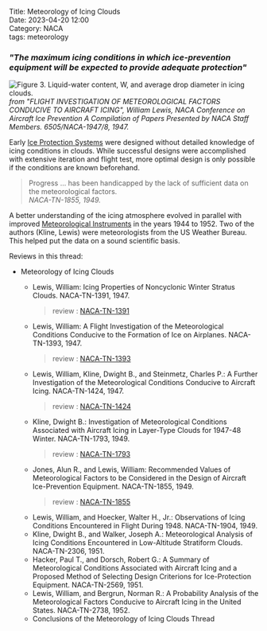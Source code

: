 Title: Meteorology of Icing Clouds   
Date: 2023-04-20 12:00  
Category: NACA  
tags: meteorology  

### _"The maximum icing conditions in which ice-prevention equipment will be expected to provide adequate protection"_  

![Figure 3. Liquid-water content, W, and average drop diameter in icing clouds.
](images%2Fwilliam_lewis_1947%2FFigure%203.png)  
_from "FLIGHT INVESTIGATION OF METEOROLOGICAL FACTORS CONDUCIVE TO AIRCRAFT ICING", William Lewis, NACA Conference on Aircraft Ice Prevention A Compilation of Papers Presented by NACA Staff Members. 6505/NACA-1947/8, 1947._  

Early [Ice Protection Systems]({filename}ice%20protection.md) were designed without detailed 
knowledge of icing conditions in clouds. 
While successful designs were accomplished with extensive iteration and flight test, 
more optimal design is only possible if the conditions are known beforehand.  

>Progress ... has been handicapped by the lack of sufficient data on the meteorological factors.  
>_NACA-TN-1855, 1949._  

A better understanding of the icing atmosphere evolved in parallel with improved 
[Meteorological Instruments]({filename}instruments.md) in the years 1944 to 1952.
Two of the authors (Kline, Lewis) were meteorologists from the US Weather Bureau. 
This helped put the data on a sound scientific basis. 

Reviews in this thread:  

- Meteorology of Icing Clouds  

    - Lewis, William: Icing Properties of Noncyclonic Winter Stratus Clouds. NACA-TN-1391, 1947.  
        >  review : [NACA-TN-1391]({filename}NACA-TN-1391.md)   
    - Lewis, William: A Flight Investigation of the Meteorological Conditions Conducive to the Formation of Ice on Airplanes. NACA-TN-1393, 1947.  
        >  review : [NACA-TN-1393]({filename}NACA-TN-1393.md)   
    - Lewis, William, Kline, Dwight B., and Steinmetz, Charles P.: A Further Investigation of the Meteorological Conditions Conducive to Aircraft Icing. NACA-TN-1424, 1947.  
        >  review : [NACA-TN-1424]({filename}NACA-TN-1424.md)  
    - Kline, Dwight B.: Investigation of Meteorological Conditions Associated with Aircraft Icing in Layer-Type Clouds for 1947-48 Winter. NACA-TN-1793, 1949.  
        >  review : [NACA-TN-1793]({filename}NACA-TN-1793.md)    
    - Jones, Alun R., and Lewis, William: Recommended Values of Meteorological Factors to be Considered in the Design of Aircraft Ice-Prevention Equipment. NACA-TN-1855, 1949.  
        >  review : [NACA-TN-1855]({filename}NACA-TN-1855.md)  
    - Lewis, William, and Hoecker, Walter H., Jr.: Observations of Icing Conditions Encountered in Flight During 1948. NACA-TN-1904, 1949.  
      <!--
        >  review : [NACA-TN-1904]({filename}NACA-TN-1904.md)  
      -->
    - Kline, Dwight B., and Walker, Joseph A.: Meteorological Analysis of Icing Conditions Encountered in Low-Altitude Stratiform Clouds. NACA-TN-2306, 1951.  
      <!--
        >  review : [NACA-TN-2306]({filename}NACA-TN-2306.md)  
      -->
    - Hacker, Paul T., and Dorsch, Robert G.: A Summary of Meteorological Conditions Associated with Aircraft Icing and a Proposed Method of Selecting Design Criterions for Ice-Protection Equipment. NACA-TN-2569, 1951.  
      <!--
        >  review : [NACA-TN-2569]({filename}NACA-TN-2569.md)  
      -->
    - Lewis, William, and Bergrun, Norman R.: A Probability Analysis of the Meteorological Factors Conducive to Aircraft Icing in the United States. NACA-TN-2738, 1952.  
      <!--
        >  review : [NACA-TN-2738]({filename}NACA-TN-2738.md)  
      -->
    - Conclusions of the Meteorology of Icing Clouds Thread  
      <!--
    - [Conclusions of the Meteorology of Icing Clouds Thread]({filename}meteorology%20of%20icing%20clouds%20conclusions.md)  
      -->
    
Several publications by Porter Perkins were included in  
[The Historical Selected Bibliography of NACA-NASA Icing Publications]({filename}The%20Historical%20Selected%20Bibliography%20of%20NACA-NASA%20Icing%20Publications.md) 
in the "Meteorology of Icing Clouds" section. 
While the publications are important and useful, 
they did not directly affect the icing design values adopted in regulations. 
I will review those in their own thread, to be published at a later date.  
Perkins was quite productive during his career at NACA and NASA. 
  
- Porter Perkins  

    - Perkins, Porter J., and Kline, Dwight B.: Analysis of Meteorological Data Obtained During Flight in a Supercooled Stratiform Clouds of High Liquid-Water Content. NACA-RM-E51D18, 1951.  
    - Perkins, Porter J.: Preliminary Survey of Icing Conditions Measured During Routine Transcontinental Airline Operation. NACA-RM-E52J06, 1952.  
    - Perkins, Porter J.: Statistical Survey of Icing Data Measured on Scheduled Airline Flights over the United States and Canada from November 1951 to June 1952. NACA-RM-E55F28a, 1955.  
    - Perkins, Porter J., Lewis, William, and Mulholland, Donald R.: Statistical Study of Aircraft Icing Probabilities at the 700- and 500- Millibar Levels over Ocean Areas in the Northern Hemisphere. NACA-TN-3984, 1957.  
    - Perkins, Porter J.: Icing Frequencies Experienced During Climb and Descent by Fighter-Interceptor Aircraft. NACA-TN-4314, 1958.  
    - Perkins, Porter J.: Summary of Statistical Icing Cloud Data Measured Over United States and North Atlantic, Pacific, and Arctic Ocean During Routine Aircraft Operations. NASA Memo 1-19-59E, 1959.  https://archive.org/details/nasa_techdoc_19810068860/page/n9/mode/2up  
    - Aircraft icing problems - After 50 years  


